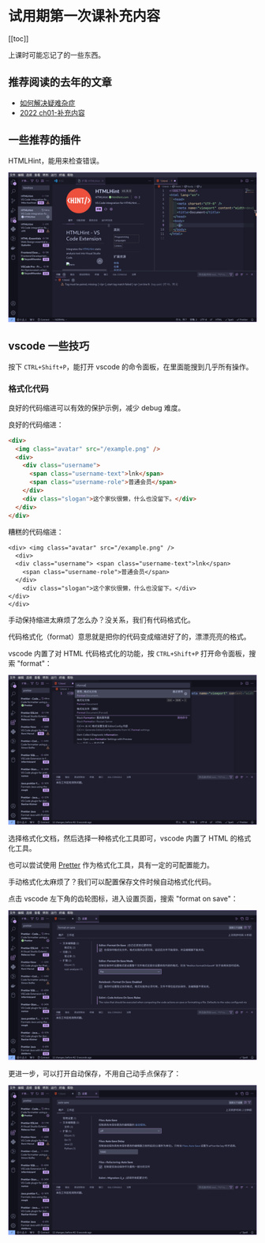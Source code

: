 # 试用期第一次课补充内容

[[toc]]

上课时可能忘记了的一些东西。

## 推荐阅读的去年的文章

- [如何解决疑难杂症](/2022/misc/how-to-solve-problems)
- [2022 ch01-补充内容](/2022/trial/ch01-additional-content)

## 一些推荐的插件

HTMLHint，能用来检查错误。

![HTMLHint](./assets/htmlhint-install.jpg)

## vscode 一些技巧

按下 `CTRL+Shift+P`，能打开 vscode 的命令面板，在里面能搜到几乎所有操作。

### 格式化代码

良好的代码缩进可以有效的保护示例，减少 debug 难度。

良好的代码缩进：

```html
<div>
  <img class="avatar" src="/example.png" />
  <div>
    <div class="username">
      <span class="username-text">lnk</span>
      <span class="username-role">普通会员</span>
    </div>
    <div class="slogan">这个家伙很懒，什么也没留下。</div>
  </div>
</div>
```

糟糕的代码缩进：

```
<div> <img class="avatar" src="/example.png" />
  <div>
  <div class="username"> <span class="username-text">lnk</span>
    <span class="username-role">普通会员</span>
  </div>
    <div class="slogan">这个家伙很懒，什么也没留下。</div>
</div>
</div>
```

手动保持缩进太麻烦了怎么办？没关系，我们有代码格式化。

代码格式化（format）意思就是把你的代码变成缩进好了的，漂漂亮亮的格式。

vscode 内置了对 HTML 代码格式化的功能，按 `CTRL+Shift+P` 打开命令面板，搜索 "format"：

![vscode code format](./assets/vscode-code-format.jpg)

选择格式化文档，然后选择一种格式化工具即可，vscode 内置了 HTML 的格式化工具。

也可以尝试使用 [Pretter](https://marketplace.visualstudio.com/items?itemName=esbenp.prettier-vscode) 作为格式化工具，具有一定的可配置能力。

手动格式化太麻烦了？我们可以配置保存文件时候自动格式化代码。

点击 vscode 左下角的齿轮图标，进入设置页面，搜索 "format on save"：

![vscode format on save](./assets/vscode-format-on-save.jpg)

更进一步，可以打开自动保存，不用自己动手点保存了：

![vscode autosave](./assets/vscode-autosave.jpg)
